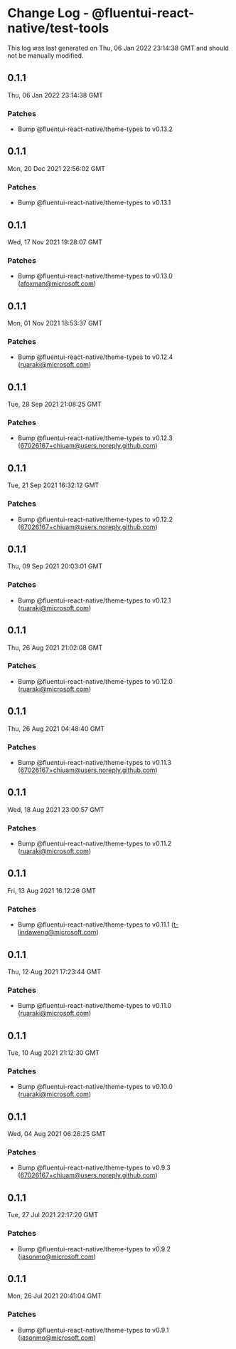 # Change Log - @fluentui-react-native/test-tools

This log was last generated on Thu, 06 Jan 2022 23:14:38 GMT and should not be manually modified.

<!-- Start content -->

## 0.1.1

Thu, 06 Jan 2022 23:14:38 GMT

### Patches

- Bump @fluentui-react-native/theme-types to v0.13.2

## 0.1.1

Mon, 20 Dec 2021 22:56:02 GMT

### Patches

- Bump @fluentui-react-native/theme-types to v0.13.1

## 0.1.1

Wed, 17 Nov 2021 19:28:07 GMT

### Patches

- Bump @fluentui-react-native/theme-types to v0.13.0 (afoxman@microsoft.com)

## 0.1.1

Mon, 01 Nov 2021 18:53:37 GMT

### Patches

- Bump @fluentui-react-native/theme-types to v0.12.4 (ruaraki@microsoft.com)

## 0.1.1

Tue, 28 Sep 2021 21:08:25 GMT

### Patches

- Bump @fluentui-react-native/theme-types to v0.12.3 (67026167+chiuam@users.noreply.github.com)

## 0.1.1

Tue, 21 Sep 2021 16:32:12 GMT

### Patches

- Bump @fluentui-react-native/theme-types to v0.12.2 (67026167+chiuam@users.noreply.github.com)

## 0.1.1

Thu, 09 Sep 2021 20:03:01 GMT

### Patches

- Bump @fluentui-react-native/theme-types to v0.12.1 (ruaraki@microsoft.com)

## 0.1.1

Thu, 26 Aug 2021 21:02:08 GMT

### Patches

- Bump @fluentui-react-native/theme-types to v0.12.0 (ruaraki@microsoft.com)

## 0.1.1

Thu, 26 Aug 2021 04:48:40 GMT

### Patches

- Bump @fluentui-react-native/theme-types to v0.11.3 (67026167+chiuam@users.noreply.github.com)

## 0.1.1

Wed, 18 Aug 2021 23:00:57 GMT

### Patches

- Bump @fluentui-react-native/theme-types to v0.11.2 (ruaraki@microsoft.com)

## 0.1.1

Fri, 13 Aug 2021 16:12:26 GMT

### Patches

- Bump @fluentui-react-native/theme-types to v0.11.1 (t-lindaweng@microsoft.com)

## 0.1.1

Thu, 12 Aug 2021 17:23:44 GMT

### Patches

- Bump @fluentui-react-native/theme-types to v0.11.0 (ruaraki@microsoft.com)

## 0.1.1

Tue, 10 Aug 2021 21:12:30 GMT

### Patches

- Bump @fluentui-react-native/theme-types to v0.10.0 (ruaraki@microsoft.com)

## 0.1.1

Wed, 04 Aug 2021 06:26:25 GMT

### Patches

- Bump @fluentui-react-native/theme-types to v0.9.3 (67026167+chiuam@users.noreply.github.com)

## 0.1.1

Tue, 27 Jul 2021 22:17:20 GMT

### Patches

- Bump @fluentui-react-native/theme-types to v0.9.2 (jasonmo@microsoft.com)

## 0.1.1

Mon, 26 Jul 2021 20:41:04 GMT

### Patches

- Bump @fluentui-react-native/theme-types to v0.9.1 (jasonmo@microsoft.com)
